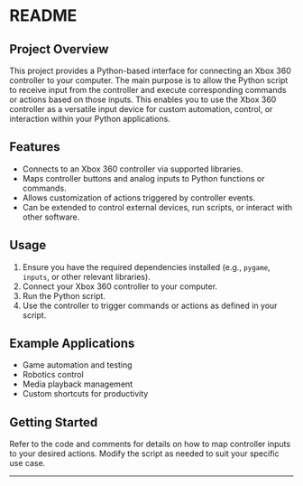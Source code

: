 # README

## Project Overview

This project provides a Python-based interface for connecting an Xbox 360 controller to your computer. The main purpose is to allow the Python script to receive input from the controller and execute corresponding commands or actions based on those inputs. This enables you to use the Xbox 360 controller as a versatile input device for custom automation, control, or interaction within your Python applications.

## Features

- Connects to an Xbox 360 controller via supported libraries.
- Maps controller buttons and analog inputs to Python functions or commands.
- Allows customization of actions triggered by controller events.
- Can be extended to control external devices, run scripts, or interact with other software.

## Usage

1. Ensure you have the required dependencies installed (e.g., `pygame`, `inputs`, or other relevant libraries).
2. Connect your Xbox 360 controller to your computer.
3. Run the Python script.
4. Use the controller to trigger commands or actions as defined in your script.

## Example Applications

- Game automation and testing
- Robotics control
- Media playback management
- Custom shortcuts for productivity

## Getting Started

Refer to the code and comments for details on how to map controller inputs to your desired actions. Modify the script as needed to suit your specific use case.

---